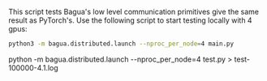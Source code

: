 This script tests Bagua's low level communication primitives give the same result as PyTorch's. Use the following script to start testing locally with 4 gpus:

```bash
python3 -m bagua.distributed.launch --nproc_per_node=4 main.py
```

python -m bagua.distributed.launch --nproc_per_node=4 test.py > test-100000-4.1.log
